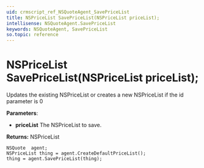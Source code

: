 ```yaml
---
uid: crmscript_ref_NSQuoteAgent_SavePriceList
title: NSPriceList SavePriceList(NSPriceList priceList);
intellisense: NSQuoteAgent.SavePriceList
keywords: NSQuoteAgent, SavePriceList
so.topic: reference
---
```


# NSPriceList SavePriceList(NSPriceList priceList);

Updates the existing NSPriceList or creates a new NSPriceList if the id parameter is 0

**Parameters**:
 - **priceList** The NSPriceList to save.

**Returns:** NSPriceList

```crmscript
NSQuote  agent;
NSPriceList thing = agent.CreateDefaultPriceList();
thing = agent.SavePriceList(thing);
```

